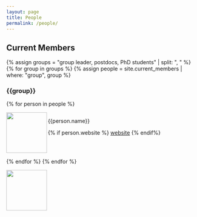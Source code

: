 ```yaml
---
layout: page
title: People
permalink: /people/
---
```


## Current Members ##
{% assign groups = "group leader, postdocs, PhD students" | split: ", " %}
{% for group in groups %}
{% assign people = site.current_members | where: "group", group %}
<br>
### {{group}} 
{% for person in people %}

<div style="overflow:hidden">

<img src="{{person.photo}}" style="width:80pt" align="left"/>
<p>{{person.name}}</p>
{% if person.website %}
<a href="{{person.website}}">website</a>
{% endif%}

</div>

{% endfor %}
{% endfor %}

<img src="{{person.photo}}" style="width:80pt;padding-right:12pt" align="left">
